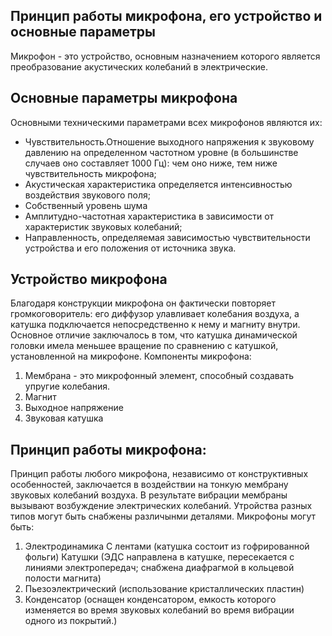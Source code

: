 ## Принцип работы микрофона, его устройство и основные параметры
Микрофон - это устройство, основным назначением которого является преобразование акустических колебаний в электрические.
## Основные параметры микрофона
Основными техническими параметрами всех микрофонов являются их: 
- Чувствительность.Отношение выходного напряжения к звуковому давлению на определенном частотном уровне (в большинстве случаев оно составляет 1000 Гц): чем оно ниже, тем ниже чувствительность микрофона; 
- Акустическая характеристика определяется интенсивностью воздействия звукового поля; 
- Собственный уровень шума
- Амплитудно-частотная характеристика в зависимости от характеристик звуковых колебаний; 
- Направленность, определяемая зависимостью чувствительности устройства и его положения от источника звука.
## Устройство микрофона
Благодаря конструкции микрофона он фактически повторяет громкоговоритель: его диффузор улавливает колебания воздуха, а катушка подключается непосредственно к нему и магниту внутри. Основное отличие заключалось в том, что катушка динамической головки имела меньшее вращение по сравнению с катушкой, установленной на микрофоне.
Компоненты микрофона:
1. Мембрана - это микрофонный элемент, способный создавать упругие колебания.
2. Магнит
3. Выходное напряжение
4. Звуковая катушка
## Принцип работы микрофона:
Принцип работы любого микрофона, независимо от конструктивных особенностей, заключается в воздействии на тонкую мембрану звуковых колебаний воздуха. В результате вибрации мембраны вызывают возбуждение электрических колебаний. Утройства разных типов могут быть снабжены различынми деталями. Микрофоны могут быть:
1. Электродинамика С лентами (катушка состоит из гофрированной фольги) Катушки (ЭДС направлена в катушке, пересекается с линиями электропередач; снабжена диафрагмой в кольцевой полости магнита)
2. Пьезоэлектрический (использование кристаллических пластин)
3. Конденсатор (оснащен конденсатором, емкость которого изменяется во время звуковых колебаний во время вибрации одного из покрытий.)
